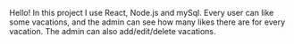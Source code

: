 Hello! 
In this project I use React, Node.js and mySql.
Every user can like some vacations, and the admin can see how many likes there are for every vacation. 
The admin can also add/edit/delete vacations.
